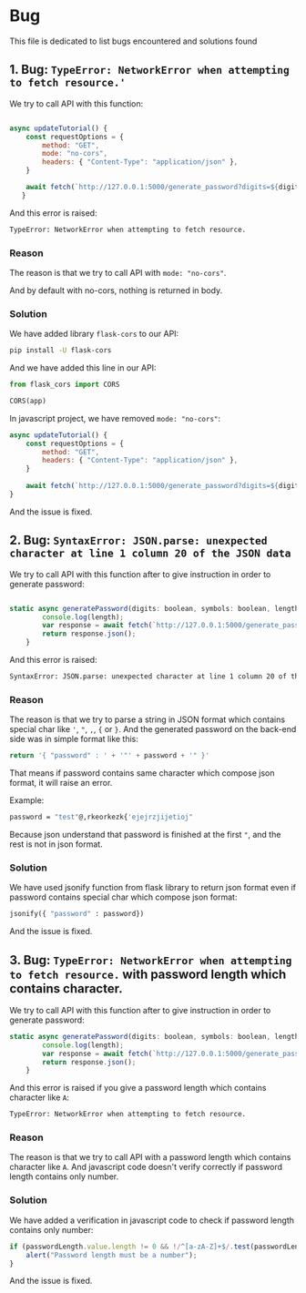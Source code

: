 # Bug

This file is dedicated to list bugs encountered and solutions found
 
## 1. Bug: `TypeError: NetworkError when attempting to fetch resource.'`

We try to call API with this function:

```javascript

async updateTutorial() {
    const requestOptions = {
        method: "GET",
        mode: "no-cors",
        headers: { "Content-Type": "application/json" },
    } 

    await fetch(`http://127.0.0.1:5000/generate_password?digits=${digits}&symbols=${symbols}&length=${length}&hash=${hash}`, requestOptions);
   }
```

And this error is raised:

```bash
TypeError: NetworkError when attempting to fetch resource.
```

### Reason

The reason is that we try to call API with `mode: "no-cors"`.

And by default with no-cors, nothing is returned in body.

### Solution

We have added library `flask-cors` to our API:

```bash
pip install -U flask-cors
```

And we have added this line in our API:

```python
from flask_cors import CORS

CORS(app)
```

In javascript project, we have removed `mode: "no-cors"`:
    
```javascript
async updateTutorial() {
    const requestOptions = {
        method: "GET",
        headers: { "Content-Type": "application/json" },
    } 
    
    await fetch(`http://127.0.0.1:5000/generate_password?digits=${digits}&symbols=${symbols}&length=${length}&hash=${hash}`, requestOptions);
}
```


And the issue is fixed.

## 2. Bug: `SyntaxError: JSON.parse: unexpected character at line 1 column 20 of the JSON data`

We try to call API with this function after to give instruction in order to generate password:

```javascript

static async generatePassword(digits: boolean, symbols: boolean, length: string | null, hash: boolean) {
        console.log(length);
        var response = await fetch(`http://127.0.0.1:5000/generate_password?digits=${digits}&symbols=${symbols}&length=${length}&hash=${hash}`);
        return response.json();
    }

```

And this error is raised:

```bash
SyntaxError: JSON.parse: unexpected character at line 1 column 20 of the JSON data
```

### Reason

The reason is that we try to parse a string in JSON format which contains special char like `'`, `"`, `,`, `{` or `}`.
And the generated password on the back-end side was in simple format like this:

```python
return '{ "password" : ' + '"' + password + '" }' 
```

That means if password contains same character which compose json format, it will raise an error. 

Example:
```bash
password = "test"@,rkeorkezk{'ejejrzjijetioj"
```

Because json understand that password is finished at the first `"`, and the rest is not in json format. 

### Solution

We have used jsonify function from flask library to return json format even if password contains special char which compose json format:

```python
jsonify({ "password" : password})
```

And the issue is fixed.

## 3. Bug: `TypeError: NetworkError when attempting to fetch resource.` with password length which contains character.

We try to call API with this function after to give instruction in order to generate password:

```javascript
static async generatePassword(digits: boolean, symbols: boolean, length: string | null, hash: boolean) {
        console.log(length);
        var response = await fetch(`http://127.0.0.1:5000/generate_password?digits=${digits}&symbols=${symbols}&length=${length}&hash=${hash}`);
        return response.json();
    }
```

And this error is raised if you give a password length which contains character like `A`:

```bash
TypeError: NetworkError when attempting to fetch resource.
```

### Reason

The reason is that we try to call API with a password length which contains character like `A`. And javascript code doesn't verify correctly if password length contains only number.

### Solution

We have added a verification in javascript code to check if password length contains only number:

```javascript
if (passwordLength.value.length != 0 && !/^[a-zA-Z]+$/.test(passwordLength.value)) {
	alert("Password length must be a number");
}
```

And the issue is fixed.












